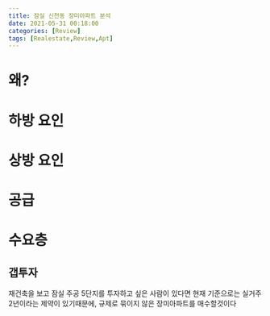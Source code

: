 ```yaml
---
title: 잠실 신천동 장미아파트 분석
date: 2021-05-31 00:18:00
categories: [Review]
tags: [Realestate,Review,Apt]
---
```


# 왜?



# 하방 요인

# 상방 요인

# 공급

# 수요층

## 갭투자

재건축을 보고 잠실 주공 5단지를 투자하고 싶은 사람이 있다면 현재 기준으로는 실거주 2년이라는 제약이 있기때문에, 규제로 묶이지 않은 장미아파트를 매수할것이다